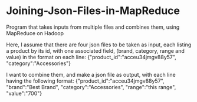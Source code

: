 # Joining-Json-Files-in-MapReduce
Program that takes inputs from multiple files and combines them, using MapReduce on Hadoop

Here, I assume that there are four json files to be taken as input, each listing a product by its id, with one associated field, (brand, category, range and value) in the format on each line:
{"product_id":"acceu34jmgv88y57", "category":"Accessories"}

I want to combine them, and make a json file as output, with each line having the following format:
{"product_id":"acceu34jmgv88y57", "brand":"Best Brand", "category":"Accessories", "range":"this range", "value":"700"}
